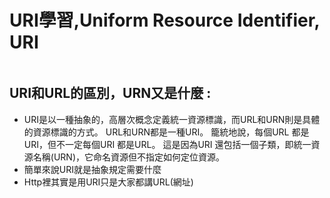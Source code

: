# URI學習,Uniform Resource Identifier, URI
```
```

## URI和URL的區別，URN又是什麼 :
* URI是以一種抽象的，高層次概念定義統一資源標識，而URL和URN則是具體的資源標識的方式。 URL和URN都是一種URI。 籠統地說，每個URL 都是URI，但不一定每個URI 都是URL。 這是因為URI 還包括一個子類，即統一資源名稱(URN)，它命名資源但不指定如何定位資源。
* 簡單來說URI就是抽象規定需要什麼
* Http裡其實是用URI只是大家都講URL(網址)

